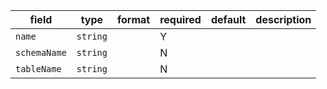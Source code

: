 | field | type | format | required | default | description |
|---|---|---|---|---|---|
| `name` | `string` |  | Y |  |
| `schemaName` | `string` |  | N |  |
| `tableName` | `string` |  | N |  |
